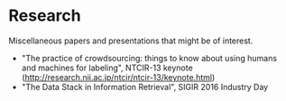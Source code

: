 # Research
Miscellaneous papers and presentations that might be of interest.

- "The practice of crowdsourcing: things to know about using humans and machines for labeling", NTCIR-13 keynote (http://research.nii.ac.jp/ntcir/ntcir-13/keynote.html)
- "The Data Stack in Information Retrieval", SIGIR 2016 Industry Day
